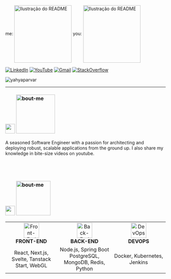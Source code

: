 
&nbsp;

<div align="">
me:
  <img src="https://i.ibb.co/fWGBLtD/Pixel-Coding-Sticker-by-Arkus-Nexus-1.gif" alt="Ilustração do README" min-width="180px" max-width="180px" width="180px" align="center">
  you:
  <img src="https://i.ibb.co/fWGBLtD/Pixel-Coding-Sticker-by-Arkus-Nexus-1.gif" alt="Ilustração do README" min-width="180px" max-width="180px" width="180px" align="center">
</div>

<div align="">

  <a href="https://www.linkedin.com/in/yahya-parvar-22b6591ba"><img src="https://img.shields.io/badge/LinkedIn-0077B5?style=for-the-badge&logo=linkedin&logoColor=white" alt="LinkedIn"></a>
  <a href="https://www.youtube.com/@swanend"><img src="https://img.shields.io/badge/YouTube-D14836?style=for-the-badge&logo=youtube&logoColor=white" alt="YouTube"></a>
  <a href="mailto:yahyaparvar1@gmail.com"><img src="https://img.shields.io/badge/Gmail-D14836?style=for-the-badge&logo=gmail&logoColor=white" alt="Gmail"></a>
  <a href="https://stackoverflow.com/users/14271110/yaya"><img src="https://img.shields.io/badge/stack-FE7A16?logo=stack-overflow&logoColor=white&style=for-the-badge" alt="StackOverflow"></a>
  <p align=""> <img src="https://komarev.com/ghpvc/?username=yahyaparvar&label=Profile%20views&color=0e75b6&style=flat" alt="yahyaparvar" /> </p>
</div>

---
### <img src="https://i.ibb.co/Qv42YxQG/bar-graph.png" width="30px">  <img src="https://i.ibb.co/0R7s1RNQ/bout-me.png" alt="bout-me" width="122"></img>
<p align="left">

A seasoned Software Engineer with a passion for architecting and deploying robust, scalable applications from the ground up. I also share my knowledge in bite-size videos on youtube.
</p>

&nbsp;
---

### <div><img src="https://media2.giphy.com/media/QssGEmpkyEOhBCb7e1/giphy.gif?cid=ecf05e47a0n3gi1bfqntqmob8g9aid1oyj2wr3ds3mg700zu&rid=giphy.gif" width="30px">  <img src="https://i.ibb.co/PGQ3zwdd/Stacks.png" alt="bout-me" width="108"></img>


<table align="center">
  <tr>
    <td align="center" width="180">
      <img src="https://media.giphy.com/media/eNAsjO55tPbgaor7ma/giphy.gif" width="48" height="48" alt="Front-End" />
      <br><strong>FRONT-END</strong>
    </td>
    <td align="center" width="180">
      <img src="https://media0.giphy.com/media/v1.Y2lkPTc5MGI3NjExbXdnOHp5OWdrNjFvc2x2YTVlaG54dTU3dHR5cDE3eXFvZmJvN2ZyNiZlcD12MV9pbnRlcm5hbF9naWZfYnlfaWQmY3Q9cw/LMt9638dO8dftAjtco/giphy.gif" width="48" height="48" alt="Back-End" />
      <br><strong>BACK-END</strong>
    </td>
    <td align="center" width="180">
      <img src="https://media0.giphy.com/media/v1.Y2lkPTc5MGI3NjExN3RwZ242MnRmcmlud2xzdXY0MnVrb3RnNHJoMDl1OHZxbG9jNTUwaiZlcD12MV9pbnRlcm5hbF9naWZfYnlfaWQmY3Q9cw/QTmfvHGklosY1ha87W/giphy.gif" width="48" height="48" alt="DevOps" />
      <br><strong>DEVOPS</strong>
    </td>
  </tr>
  <tr>
    <td align="center">React, Next.js, Svelte, Tanstack Start, WebGL</td>
    <td align="center">Node.js, Spring Boot PostgreSQL, MongoDB, Redis, Python</td>
    <td align="center">Docker, Kubernetes, Jenkins</td>
  </tr>
</table>



